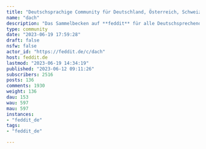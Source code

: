 ```yaml
---
title: "Deutschsprachige Community für Deutschland, Österreich, Schweiz" 
name: "dach"
description: "Das Sammelbecken auf **feddit** für alle Deutschsprechenden aus Deutschland, Österreich, Schweiz, Liechtenstein, Luxemburg und die zwei Belgier.Für länderspezifische Themen könnt ihr euch in folgenden Communities austauschen:- [!deutschland@feddit.de](https://feddit.de/c/deutschland) - [!oesterreich@feddit.de](https://feddit.de/c/oesterreich)- [!schweiz@feddit.de](https://feddit.de/c/schweiz) *Warum wurde diese Community erstellt?*Weil es zum Zeitpunkt der Erstellung keinen gleichwertigen Ersatz zu /r/de gab.*Aber warum dann noch eine Community, wenn es schon Ähnliche gibt?*Um Lases Flüchtlingen, die ebenfalls auf der Suche nach einem /r/de Ersatz waren eine Heimat zu bieten und um die DACH-Region (inkl. Liechtenstein und die zwei Belgier) wieder zu vereinen.Den aktuellen Feedback-Thread findet ihr [hier](https://feddit.de/post/916360).Auch hier gelten die Serverregeln von https://feddit.de !"
type: community
date: "2023-06-19 17:59:28"
draft: false
nsfw: false
actor_id: "https://feddit.de/c/dach"
host: feddit.de
lastmod: "2023-06-19 14:34:19"
published: "2023-06-12 09:11:26"
subscribers: 2516
posts: 136
comments: 1930
weight: 136
dau: 153
wau: 597
mau: 597
instances:
- "feddit_de"
tags: 
- "feddit_de"

---
```

